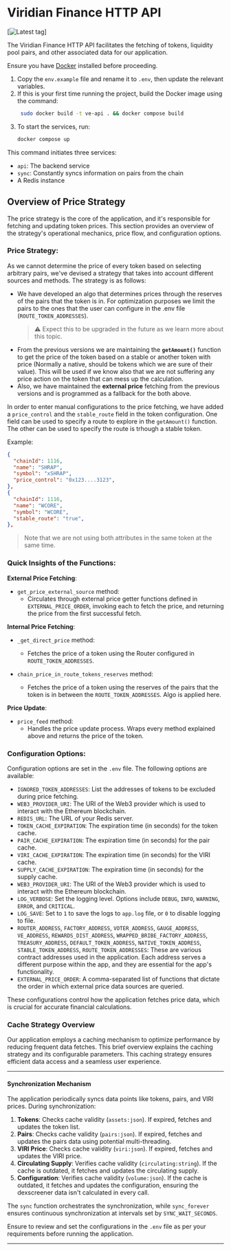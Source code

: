 # Viridian Finance HTTP API 

[![Latest tag](https://github.com/Viridian-Labs/api/blob/main/.github/workflows/tag-ci.yml)]

The Viridian Finance HTTP API facilitates the fetching of tokens, liquidity pool pairs, and other associated data for our application.

Ensure you have [Docker](https://docs.docker.com/install/) installed before proceeding.

1. Copy the `env.example` file and rename it to `.env`, then update the relevant variables.
2. If this is your first time running the project, build the Docker image using the command:
    ```bash
     sudo docker build -t ve-api . && docker compose build
    ```
3. To start the services, run:
    ```bash
    docker compose up
    ```
This command initiates three services:
- `api`: The backend service
- `sync`: Constantly syncs information on pairs from the chain
- A Redis instance

## **Overview of Price Strategy**

The price strategy is the core of the application, and it's responsible for fetching and updating token prices. This section provides an overview of the strategy's operational mechanics, price flow, and configuration options.

### **Price Strategy:**

As we cannot determine the price of every token based on selecting arbitrary pairs, we've devised a strategy that takes into account different sources and methods. The strategy is as follows:

- We have developed an algo that determines prices through the reserves of the pairs that the token is in. For optimization purposes we limit the pairs to the ones that the user can configure in the .env file (`ROUTE_TOKEN_ADDRESSES`).
    > :warning: Expect this to be upgraded in the future as we learn more about this topic.
- From the previous versions we are maintaining the **`getAmount()`** function to get the price of the token based on a stable or another token with price (Normally a native, should be tokens which we are sure of their value). This will be used if we know also that we are not suffering any price action on the token that can mess up the calculation.
- Also, we have maintained the **external price** fetching from the previous versions and is programmed as a fallback for the both above.

In order to enter manual configurations to the price fetching, we have added a `price_control` and the `stable_route` field in the token configuration. One field can be used to specify a route to explore in the `getAmount()` function. The other can be used to specify the route is trhough a stable token.

Example:
```json
{
  "chainId": 1116,
  "name": "SHRAP",
  "symbol": "xSHRAP",
  "price_control": "0x123....3123",
},
{
  "chainId": 1116,
  "name": "WCORE",
  "symbol": "WCORE",
  "stable_route": "true",
},
```
> Note that we are not using both attributes in the same token at the same time.

### **Quick Insights of the Functions:**

**External Price Fetching**:

- `get_price_external_source` method:
    - Circulates through external price getter functions defined in `EXTERNAL_PRICE_ORDER`, invoking each to fetch the price, and returning the price from the first successful fetch.

**Internal Price Fetching**:

- `_get_direct_price` method:
    - Fetches the price of a token using the Router configured in `ROUTE_TOKEN_ADDRESSES`.

- `chain_price_in_route_tokens_reserves` method:
    - Fetches the price of a token using the reserves of the pairs that the token is in between the `ROUTE_TOKEN_ADDRESSES`. Algo is applied here.

**Price Update**:

- `price_feed` method:
    - Handles the price update process. Wraps every method explained above and returns the price of the token.

### **Configuration Options:**

Configuration options are set in the `.env` file. The following options are available:

- `IGNORED_TOKEN_ADDRESSES`: List the addresses of tokens to be excluded during price fetching.
- `WEB3_PROVIDER_URI`: The URI of the Web3 provider which is used to interact with the Ethereum blockchain.
- `REDIS_URL`: The URL of your Redis server.
- `TOKEN_CACHE_EXPIRATION`: The expiration time (in seconds) for the token cache.
- `PAIR_CACHE_EXPIRATION`: The expiration time (in seconds) for the pair cache.
- `VIRI_CACHE_EXPIRATION`: The expiration time (in seconds) for the VIRI cache.
- `SUPPLY_CACHE_EXPIRATION`: The expiration time (in seconds) for the supply cache.
- `WEB3_PROVIDER_URI`: The URI of the Web3 provider which is used to interact with the Ethereum blockchain.
- `LOG_VERBOSE`: Set the logging level. Options include `DEBUG`, `INFO`, `WARNING`, `ERROR`, and `CRITICAL`.
- `LOG_SAVE`: Set to `1` to save the logs to `app.log` file, or `0` to disable logging to file.
- `ROUTER_ADDRESS`, `FACTORY_ADDRESS`, `VOTER_ADDRESS`, `GAUGE_ADDRESS`, `VE_ADDRESS`, `REWARDS_DIST_ADDRESS`, `WRAPPED_BRIBE_FACTORY_ADDRESS`, `TREASURY_ADDRESS`, `DEFAULT_TOKEN_ADDRESS`, `NATIVE_TOKEN_ADDRESS`, `STABLE_TOKEN_ADDRESS`, `ROUTE_TOKEN_ADDRESSES`: These are various contract addresses used in the application. Each address serves a different purpose within the app, and they are essential for the app's functionality.
- `EXTERNAL_PRICE_ORDER`: A comma-separated list of functions that dictate the order in which external price data sources are queried.

These configurations control how the application fetches price data, which is crucial for accurate financial calculations.

### **Cache Strategy Overview**

Our application employs a caching mechanism to optimize performance by reducing frequent data fetches. This brief overview explains the caching strategy and its configurable parameters. This caching strategy ensures efficient data access and a seamless user experience.

---

#### **Synchronization Mechanism**

The application periodically syncs data points like tokens, pairs, and VIRI prices. During synchronization:

1. **Tokens**: Checks cache validity (`assets:json`). If expired, fetches and updates the token list.
2. **Pairs**: Checks cache validity (`pairs:json`). If expired, fetches and updates the pairs data using potential multi-threading.
3. **VIRI Price**: Checks cache validity (`viri:json`). If expired, fetches and updates the VIRI price.
4. **Circulating Supply**: Verifies cache validity (`circulating:string`). If the cache is outdated, it fetches and updates the circulating supply.
5. **Configuration**: Verifies cache validity (`volume:json`). If the cache is outdated, it fetches and updates the configuration, ensuring the dexscreener data isn't calculated in every call.

The `sync` function orchestrates the synchronization, while `sync_forever` ensures continuous synchronization at intervals set by `SYNC_WAIT_SECONDS`.

Ensure to review and set the configurations in the `.env` file as per your requirements before running the application.

---
